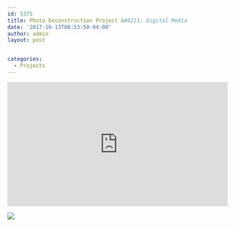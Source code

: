 ```yaml
---
id: 5375
title: Photo Deconstruction Project &#8211; Digital Media
date: '2017-10-13T08:53:50-04:00'
author: admin
layout: post


categories:
  - Projects
---
```


<iframe allow="accelerometer; autoplay; clipboard-write; encrypted-media; gyroscope; picture-in-picture; web-share" allowfullscreen="" frameborder="0" height="281" loading="lazy" referrerpolicy="strict-origin-when-cross-origin" src="https://www.youtube.com/embed/dFHpMG6zVt4?feature=oembed" title="Digital deconstruction by Davide Quayola | Euromaxx" width="500"></iframe>

<div></div><script async="" defer="defer" src="//assets.pinterest.com/js/pinit.js"></script>


![](https://image-control-storage.s3.amazonaws.com/blog-images/2017/10/20084447/eed320af09de25738c84ed8f607d9a05.jpg)
